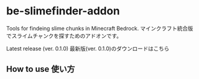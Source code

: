 # be-slimefinder-addon

Tools for findeing slime chunks in Minecraft Bedrock.
マインクラフト統合版でスライムチャンクを探すためのアドオンです。

Latest release (ver. 0.1.0)
最新版(ver. 0.1.0)のダウンロードはこちら

## How to use 使い方

